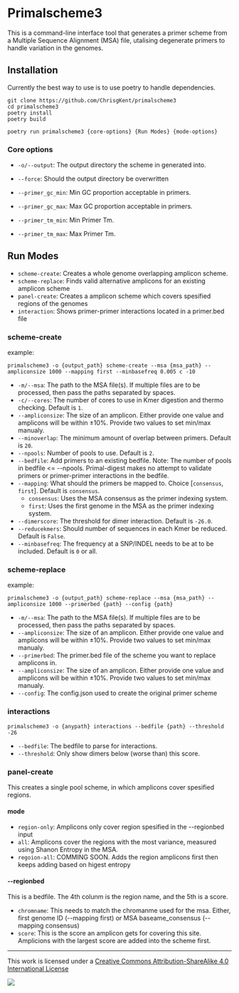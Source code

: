 # Primalscheme3

This is a command-line interface tool that generates a primer scheme from a Multiple Sequence Alignment (MSA) file, utalising degenerate primers to handle variation in the genomes.

## Installation

Currently the best way to use is to use poetry to handle dependencies.

```         
git clone https://github.com/ChrisgKent/primalscheme3
cd primalscheme3
poetry install
poetry build

poetry run primalscheme3 {core-options} {Run Modes} {mode-options}
```

### Core options 

- `-o/--output`: The output directory the scheme in generated into.
- `--force`: Should the output directory be overwritten

- `--primer_gc_min`: Min GC proportion acceptable in primers.
- `--primer_gc_max`: Max GC proportion acceptable in primers.
- `--primer_tm_min`: Min Primer Tm. 
- `--primer_tm_max`: Max Primer Tm.

## Run Modes 
- `scheme-create`: Creates a whole genome overlapping amplicon scheme.
- `scheme-replace`: Finds valid alternative amplicons for an existing amplicon scheme 
- `panel-create`: Creates a amplicon scheme which covers spesified regions of the genomes
- `interaction`: Shows primer-primer interactions located in a primer.bed file

### scheme-create
example: 
```
primalscheme3 -o {output_path} scheme-create --msa {msa_path} --ampliconsize 1000 --mapping first --minbasefreq 0.005 c -10
```

-   `-m/--msa`: The path to the MSA file(s). If multiple files are to be processed, then pass the paths separated by spaces.
-   `-c/--cores`: The number of cores to use in Kmer digestion and thermo checking. Default is `1`.
-   `--ampliconsize`: The size of an amplicon. Either provide one value and amplicons will be within ±10%. Provide two values to set min/max manualy.
-   `--minoverlap`: The minimum amount of overlap between primers. Default is `20`.
-   `--npools`: Number of pools to use. Default is `2`.
-   `--bedfile`: Add primers to an existing bedfile. Note: The number of pools in bedfile \<= --npools. Primal-digest makes no attempt to validate primers or primer-primer interactions in the bedfile.
-   `--mapping`: What should the primers be mapped to. Choice [`consensus`, `first`]. Default is `consensus`.
    -   `consensus`: Uses the MSA consensus as the primer indexing system.
    -   `first`: Uses the first genome in the MSA as the primer indexing system.
-   `--dimerscore`: The threshold for dimer interaction. Default is `-26.0`.
-   `--reducekmers`: Should number of sequences in each Kmer be reduced. Default is `False`. 
-   `--minbasefreq`: The frequency at a SNP/INDEL needs to be at to be included. Default is `0` or all.

### scheme-replace
example: 
```
primalscheme3 -o {output_path} scheme-replace --msa {msa_path} --ampliconsize 1000 --primerbed {path} --config {path}
```

-   `-m/--msa`: The path to the MSA file(s). If multiple files are to be processed, then pass the paths separated by spaces.
-   `--ampliconsize`: The size of an amplicon. Either provide one value and amplicons will be within ±10%. Provide two values to set min/max manualy.
-   `--primerbed`: The primer.bed file of the scheme you want to replace amplicons in.
-   `--ampliconsize`: The size of an amplicon. Either provide one value and amplicons will be within ±10%. Provide two values to set min/max manualy.
-   `--config`: The config.json used to create the original primer scheme

### interactions

```
primalscheme3 -o {anypath} interactions --bedfile {path} --threshold -26
```
-   `--bedfile`: The bedfile to parse for interactions.
-   `--threshold`: Only show dimers below (worse than) this score.

### panel-create

This creates a single pool scheme, in which amplicons cover spesified regions.

#### mode

- ```region-only```: Amplicons only cover region spesified in the --regionbed input
- ```all```: Amplicons cover the regions with the most variance, measured using Shanon Entropy in the MSA.
- `regoion-all`: COMMING SOON. Adds the region amplicons first then keeps adding based on higest entropy

#### --regionbed

This is a bedfile. The 4th colunm is the region name, and the 5th is a score. 
- `chromname`: This needs to match the chromanme used for the msa. Either, first genome ID (--mapping first) or MSA baseame_consensus (--mapping consensus)
- `score`: This is the score an amplicon gets for covering this site. Amplicions with the largest score are added into the scheme first. 

------------------------------------------------------------------------

This work is licensed under a [Creative Commons Attribution-ShareAlike 4.0 International License](http://creativecommons.org/licenses/by-sa/4.0/)

![](https://i.creativecommons.org/l/by-sa/4.0/88x31.png)
